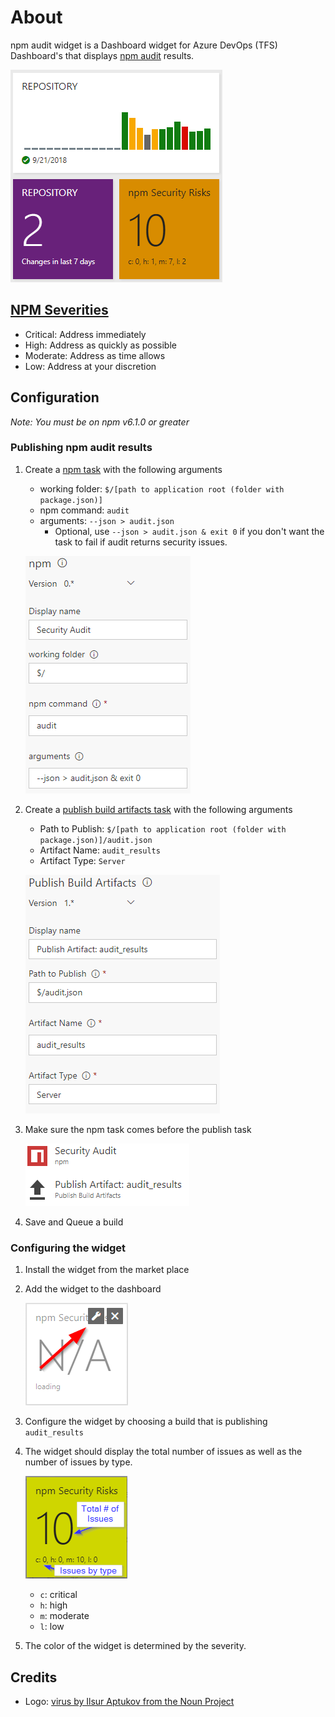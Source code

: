 # About

npm audit widget is a Dashboard widget for Azure DevOps (TFS) Dashboard's that displays [npm audit](https://docs.npmjs.com/getting-started/running-a-security-audit) results.

![widget example](img/example.png)

## [NPM Severities](https://docs.npmjs.com/getting-started/about-audit-reports#severity)

- Critical:	Address immediately
- High:	Address as quickly as possible
- Moderate:	Address as time allows
- Low:	Address at your discretion

## Configuration

*Note: You must be on npm v6.1.0 or greater*

### Publishing npm audit results

1. Create a [npm task](https://docs.microsoft.com/en-us/azure/devops/pipelines/tasks/package/npm?view=vsts) with the following arguments
    - working folder: `$/[path to application root (folder with package.json)]`
    - npm command: `audit`
    - arguments: `--json > audit.json`
      - Optional, use `--json > audit.json & exit 0` if you don't want the task to fail if audit returns security issues.

    ![audit task](img/auditTask.png)

1. Create a [publish build artifacts task](https://docs.microsoft.com/en-us/azure/devops/pipelines/tasks/utility/publish-build-artifacts?view=vsts) with the following arguments
    - Path to Publish: `$/[path to application root (folder with package.json)]/audit.json`
    - Artifact Name: `audit_results`
    - Artifact Type: `Server`

    ![publish task](img/publishTask.png)

1. Make sure the npm task comes before the publish task

    ![task groups](img/tasks.png)

1. Save and Queue a build

### Configuring the widget

1. Install the widget from the market place
1. Add the widget to the dashboard

    ![task groups](img/configure.png)

1. Configure the widget by choosing a build that is publishing `audit_results`
1. The widget should display the total number of issues as well as the number of issues by type.

    ![task groups](img/configured.png)

    - `c`: critical
    - `h`: high
    - `m`: moderate
    - `l`: low

1. The color of the widget is determined by the severity.

## Credits

- Logo: [virus by Ilsur Aptukov from the Noun Project](https://thenounproject.com/term/virus/209072/)
